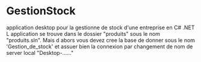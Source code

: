 # GestionStock
application desktop pour la gestionne de stock d'une entreprise en C# .NET
L application se trouve dans le dossier "produits" sous le nom "produits.sln".
Mais d abors vous devez cree la base de donner sous le nom 'Gestion_de_stock' et assuer bien la connexion
par changement de nom de server local "Desktop-......"

